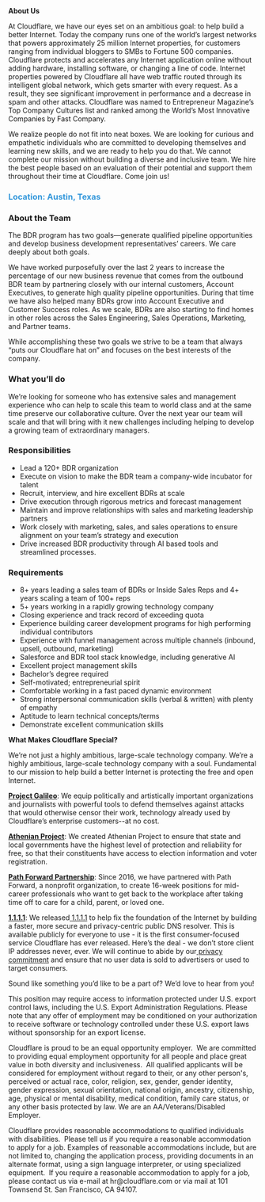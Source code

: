 <div class="content-intro">
	<div><strong>About Us</strong></div>
	<div>
		<p><span style="font-weight: 400;">At Cloudflare, we have our eyes set on an ambitious goal: to help build a better Internet. Today the company runs one of the world’s largest networks that powers approximately 25 million Internet properties, for customers ranging from individual bloggers to SMBs to Fortune 500 companies. Cloudflare protects and accelerates any Internet application online without adding hardware, installing software, or changing a line of code. Internet properties powered by Cloudflare all have web traffic routed through its intelligent global network, which gets smarter with every request. As a result, they see significant improvement in performance and a decrease in spam and other attacks. Cloudflare was named to Entrepreneur Magazine’s Top Company Cultures list and ranked among the World’s Most Innovative Companies by Fast Company.</span><span style="font-weight: 400;">&nbsp;</span></p>
		<p><span style="font-weight: 400;">We realize people do not fit into neat boxes. We are looking for curious and empathetic individuals who are committed to developing themselves and learning new skills, and we are ready to help you do that. We cannot complete our mission without building a diverse and inclusive team. We hire the best people based on an evaluation of their potential and support them throughout their time at Cloudflare. Come join us!&nbsp;</span></p>
	</div>
</div>
<h3><span style="color: rgb(53, 152, 219);"><strong>Location: Austin, Texas</strong></span></h3>
<h3><strong>About the Team</strong></h3>
<p>The BDR program has two goals—generate qualified pipeline opportunities and develop business development representatives’ careers. We care deeply about both goals.</p>
<p>We have worked purposefully over the last 2 years to increase the percentage of our new business revenue that comes from the outbound BDR team by partnering closely with our internal customers, Account Executives, to generate high quality pipeline opportunities. During that time we have also helped many BDRs grow into Account Executive and Customer Success roles. As we scale, BDRs are also starting to find homes in other roles across the Sales Engineering, Sales Operations, Marketing, and Partner teams.</p>
<p>While accomplishing these two goals we strive to be a team that always “puts our Cloudflare hat on” and focuses on the best interests of the company.</p>
<h3><strong>What you’ll do</strong></h3>
<p>We’re looking for someone who has extensive sales and management experience who can help to scale this team to world class and at the same time preserve our collaborative culture. Over the next year our team will scale and that will bring with it new challenges including helping to develop a growing team of extraordinary managers.</p>
<h3><strong>Responsibilities</strong></h3>
<ul>
	<li>Lead a 120+ BDR organization</li>
	<li>Execute on vision to make the BDR team a company-wide incubator for talent</li>
	<li>Recruit, interview, and hire excellent BDRs at scale</li>
	<li>Drive execution through rigorous metrics and forecast management</li>
	<li>Maintain and improve relationships with sales and marketing leadership partners</li>
	<li>Work closely with marketing, sales, and sales operations to ensure alignment on your team’s strategy and execution</li>
	<li>Drive increased BDR productivity through AI based tools and streamlined processes.</li>
</ul>
<h3><strong>Requirements</strong></h3>
<ul>
	<li>8+ years leading a sales team of BDRs or Inside Sales Reps and 4+ years scaling a team of 100+ reps</li>
	<li>5+ years working in a rapidly growing technology company</li>
	<li>Closing experience and track record of exceeding quota</li>
	<li>Experience building career development programs for high performing individual contributors</li>
	<li>Experience with funnel management across multiple channels (inbound, upsell, outbound, marketing)</li>
	<li>Salesforce and BDR tool stack knowledge, including generative AI</li>
	<li>Excellent project management skills</li>
	<li>Bachelor’s degree required</li>
	<li>Self-motivated; entrepreneurial spirit</li>
	<li>Comfortable working in a fast paced dynamic environment</li>
	<li>Strong interpersonal communication skills (verbal &amp; written) with plenty of empathy</li>
	<li>Aptitude to learn technical concepts/terms</li>
	<li>Demonstrate excellent communication skills</li>
</ul>
<div class="content-conclusion">
	<p><strong>What Makes Cloudflare Special?</strong></p>
	<p><span style="font-weight: 400;">We’re not just a highly ambitious, large-scale technology company. We’re a highly ambitious, large-scale technology company with a soul. Fundamental to our mission to help build a better Internet is protecting the free and open Internet.</span></p>
	<p><a href="https://blog.cloudflare.com/protecting-free-expression-online/"><strong>Project Galileo</strong></a><span style="font-weight: 400;">: We equip politically and artistically important organizations and journalists with powerful tools to defend themselves against attacks that would otherwise censor their work, technology already used by Cloudflare’s enterprise customers--at no cost.</span></p>
	<p><strong><a href="https://www.cloudflare.com/athenian/">Athenian Project</a></strong><span style="font-weight: 400;">: We created Athenian Project to ensure that state and local governments have the highest level of protection and reliability for free, so that their constituents have access to election information and voter registration.</span></p>
	<p><a href="https://blog.cloudflare.com/tag/path-forward/"><strong>Path Forward Partnership</strong></a><span style="font-weight: 400;">: Since 2016, we have partnered with Path Forward, a nonprofit organization, to create 16-week positions for mid-career professionals who want to get back to the workplace after taking time off to care for a child, parent, or loved one.</span></p>
	<p><a href="https://1.1.1.1/"><strong>1.1.1.1</strong></a><span style="font-weight: 400;">: We released</span><a href="https://1.1.1.1/"> <span style="font-weight: 400;">1.1.1.1</span></a><span style="font-weight: 400;"> to help fix the foundation of the Internet by building a faster, more secure and privacy-centric public DNS resolver. This is available publicly for everyone to use - it is the first consumer-focused service Cloudflare has ever released. Here’s the deal - we don’t store client IP addresses never, ever. We will continue to abide by our</span><a href="https://developers.cloudflare.com/1.1.1.1/privacy/public-dns-resolver"> privacy commitment</a><span style="font-weight: 400;"> and ensure that no user data is sold to advertisers or used to target consumers.</span></p>
	<p><span style="font-weight: 400;">Sound like something you’d like to be a part of? We’d love to hear from you!</span></p>
	<p><span style="font-weight: 400;">This position may require access to information protected under U.S. export control laws, including the U.S. Export Administration Regulations. Please note that any offer of employment may be conditioned on your authorization to receive software or technology controlled under these U.S. export laws without sponsorship for an export license.</span></p>
	<p><span style="font-weight: 400;">Cloudflare is proud to be an equal opportunity employer. &nbsp;We are committed to providing equal employment opportunity for all people and place great value in both diversity and inclusiveness. &nbsp;All qualified applicants will be considered for employment without regard to their, or any other person's, perceived or actual</span> <span style="font-weight: 400;">race, color, religion, sex, gender, gender identity, gender expression, sexual orientation, national origin, ancestry, citizenship, age, physical or mental disability, medical condition, family care status, or any other basis protected by law. </span><span style="font-weight: 400;">We are an AA/Veterans/Disabled Employer.</span></p>
	<p><span style="font-weight: 400;">Cloudflare provides reasonable accommodations to qualified individuals with disabilities. &nbsp;Please tell us if you require a reasonable accommodation to apply for a job. Examples of reasonable accommodations include, but are not limited to, changing the application process, providing documents in an alternate format, using a sign language interpreter, or using specialized equipment. &nbsp;If you require a reasonable accommodation to apply for a job, please contact us via e-mail at </span><span style="font-weight: 400;">hr@cloudflare.com</span><span style="font-weight: 400;"> or via mail at 101 Townsend St. San Francisco, CA 94107.</span></p>
</div>